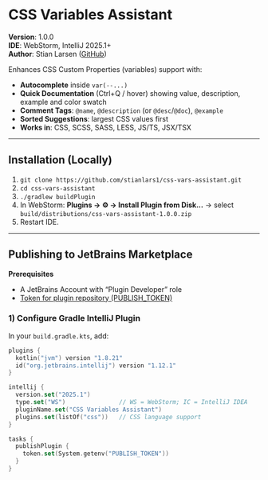 # CSS Variables Assistant

**Version**: 1.0.0  
**IDE**: WebStorm, IntelliJ 2025.1+  
**Author**: Stian Larsen ([GitHub](https://github.com/stianlars1/css-vars-assistant))

Enhances CSS Custom Properties (variables) support with:

- **Autocomplete** inside `var(--...)`
- **Quick Documentation** (Ctrl+Q / hover) showing value, description, example and color swatch
- **Comment Tags**: `@name`, `@description` (or `@desc`/`@doc`), `@example`
- **Sorted Suggestions**: largest CSS values first
- **Works in**: CSS, SCSS, SASS, LESS, JS/TS, JSX/TSX

---

## Installation (Locally)

1. `git clone https://github.com/stianlars1/css-vars-assistant.git`
2. `cd css-vars-assistant`
3. `./gradlew buildPlugin`
4. In WebStorm: **Plugins → ⚙️ → Install Plugin from Disk...** → select `build/distributions/css-vars-assistant-1.0.0.zip`
5. Restart IDE.

---

## Publishing to JetBrains Marketplace

**Prerequisites**
- A JetBrains Account with “Plugin Developer” role
- [Token for plugin repository (PUBLISH_TOKEN)](https://plugins.jetbrains.com/docs/marketplace/generate-plugin-signing-token.html)

### 1) Configure Gradle IntelliJ Plugin

In your `build.gradle.kts`, add:

```kotlin
plugins {
  kotlin("jvm") version "1.8.21"
  id("org.jetbrains.intellij") version "1.12.1"
}

intellij {
  version.set("2025.1")
  type.set("WS")               // WS = WebStorm; IC = IntelliJ IDEA
  pluginName.set("CSS Variables Assistant")
  plugins.set(listOf("css"))   // CSS language support
}

tasks {
  publishPlugin {
    token.set(System.getenv("PUBLISH_TOKEN"))
  }
}
